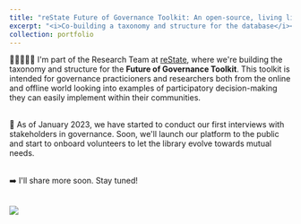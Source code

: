 ```yaml
---
title: "reState Future of Governance Toolkit: An open-source, living library of participatory governance in action 🌐"
excerpt: "<i>Co-building a taxonomy and structure for the database</i><br/><img src='/images/restate-1.png'>"
collection: portfolio
---
```


🧑🏻‍🤝‍🧑🏿 I'm part of the Research Team at [reState](https://restate.global/manifesto/), where we're building the taxonomy and structure for the <b>Future of Governance Toolkit</b>. This toolkit is intended for governance practicioners and researchers both from the online and offline world looking into examples of participatory decision-making they can easily implement within their communities.

<br/>🎤 As of January 2023, we have started to conduct our first interviews with stakeholders in governance. Soon, we'll launch our platform to the public and start to onboard volunteers to let the library evolve towards mutual needs.

<br/> ➡️ I'll share more soon. Stay tuned!

<br/><img src='restate-2.png'>
